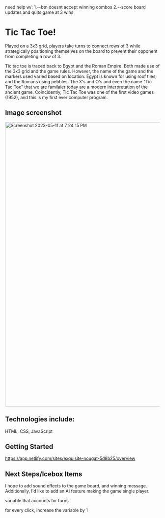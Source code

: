 need help w/:
1.--btn doesnt accept winning combos
2.--score board updates and quits game at 3 wins


# Tic Tac Toe!
Played on a 3x3 grid, players take turns to connect rows of 3 while strategically positioning themselves on the board to prevent their opponent from completing a row of 3. 

Tic tac toe is traced back to Egypt and the Roman Empire. Both made use of the 3x3 grid and the game rules. However, the name of the game and the markers used varied based on location. Egypt is known for using roof tiles, and the Romans using pebbles. The X's and O's and even the name "Tic Tac Toe" that we are familaier today are a modern interpretation of the ancient game. Coincidently, Tic Tac Toe was one of the first video games (1952), and this is my first ever computer program. 

## Image screenshot
<img width="923" alt="Screenshot 2023-05-11 at 7 24 15 PM" src="https://github.com/Graehm/unit-1-project/assets/127685086/04720754-c2af-4874-a6c7-43c412165947">

## Technologies include:
HTML, CSS, JavaScript

## Getting Started
https://app.netlify.com/sites/exquisite-nougat-5d8b25/overview

## Next Steps/Icebox Items
I hope to add sound effects to the game board, and winning message. Additionally, I'd like to add an AI feature making the game single player. 




variable that accounts for turns 

for every click, increase the variable by 1
